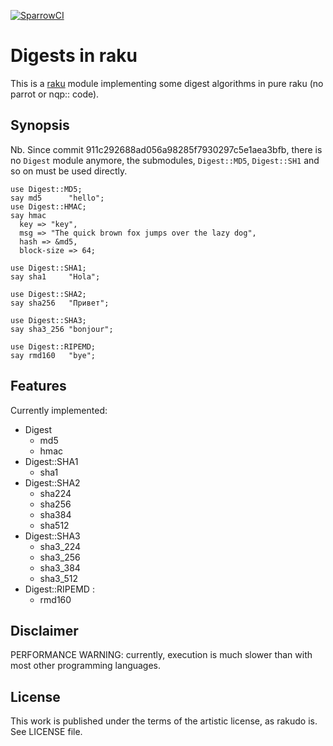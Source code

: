 [![SparrowCI](http://ci.sparrowhub.io/project/gh-grondilu-libdigest-raku/badge)](https://ci.sparrowhub.io)
# Digests in raku

This is a [raku](https://raku.org/) module implementing some digest algorithms
in pure raku (no parrot or nqp:: code).

## Synopsis

Nb.  Since commit 911c292688ad056a98285f7930297c5e1aea3bfb,
there is no `Digest` module anymore, the submodules, `Digest::MD5`, `Digest::SH1` and
so on must be used directly.
    
    use Digest::MD5;
    say md5      "hello";
    use Digest::HMAC;
    say hmac
      key => "key",
      msg => "The quick brown fox jumps over the lazy dog", 
      hash => &md5,
      block-size => 64;

    use Digest::SHA1;
    say sha1     "Hola";

    use Digest::SHA2;
    say sha256   "Привет"; 

    use Digest::SHA3;
    say sha3_256 "bonjour";
    
    use Digest::RIPEMD;
    say rmd160   "bye";
    

## Features

Currently implemented:

* Digest
  - md5
  - hmac
* Digest::SHA1
  - sha1
* Digest::SHA2
  - sha224
  - sha256
  - sha384
  - sha512
* Digest::SHA3
  - sha3\_224
  - sha3\_256
  - sha3\_384
  - sha3\_512
* Digest::RIPEMD :
  - rmd160

## Disclaimer

PERFORMANCE WARNING: currently, execution is much slower than with most other programming languages.

## License

This work is published under the terms of the artistic license, as rakudo is.
See LICENSE file.

